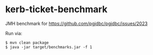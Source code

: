 # kerb-ticket-benchmark
JMH benchmark for https://github.com/pgjdbc/pgjdbc/issues/2023

Run via:

```
$ mvn clean package
$ java -jar target/benchmarks.jar -f 1
```
